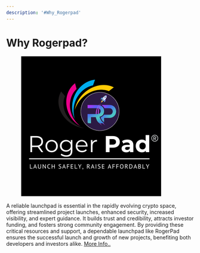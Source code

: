 ```yaml
---
description: '#Why_Rogerpad'
---
```


# Why Rogerpad?

<figure><img src="../../.gitbook/assets/57.png" alt="" width="375"><figcaption></figcaption></figure>

A reliable launchpad is essential in the rapidly evolving crypto space, offering streamlined project launches, enhanced security, increased visibility, and expert guidance. It builds trust and credibility, attracts investor funding, and fosters strong community engagement. By providing these critical resources and support, a dependable launchpad like RogerPad ensures the successful launch and growth of new projects, benefiting both developers and investors alike. [More Info..](../../rogerpad/rogerpad/why_rogerpad/)
